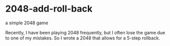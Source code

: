 # 2048-add-roll-back
a simple 2048 game

Recently, I have been playing 2048 frequently, but I often lose the game due to one of my mistakes. So I wrote a 2048 that allows for a 5-step rollback.
